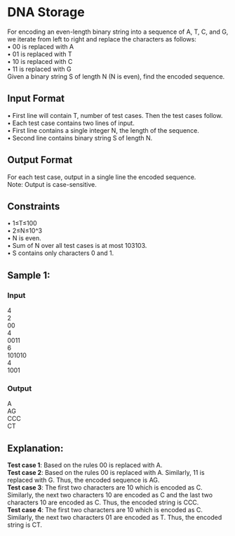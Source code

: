 # DNA Storage
For encoding an even-length binary string into a sequence of A, T, C, and G, we iterate from left to right and replace the characters as follows:  
•	00 is replaced with A  
•	01 is replaced with T  
•	10 is replaced with C  
•	11 is replaced with G  
Given a binary string S of length N (N is even), find the encoded sequence.
## Input Format
•	First line will contain T, number of test cases. Then the test cases follow.  
•	Each test case contains two lines of input.  
•	First line contains a single integer N, the length of the sequence.  
•	Second line contains binary string S of length N.  
## Output Format
For each test case, output in a single line the encoded sequence.  
Note: Output is case-sensitive.
## Constraints
•	1≤T≤100  
•	2≤N≤10^3  
•	N is even.  
•	Sum of N over all test cases is at most 103103.  
•	S contains only characters 0 and 1.  
## Sample 1:
### Input
4  
2  
00  
4  
0011  
6  
101010  
4  
1001  
### Output
A  
AG  
CCC  
CT  
## Explanation:
**Test case 1**: Based on the rules 00 is replaced with A.  
**Test case 2**: Based on the rules 00 is replaced with A. Similarly, 11 is replaced with G. Thus, the encoded sequence is AG.  
**Test case 3**: The first two characters are 10 which is encoded as C. Similarly, the next two characters 10 are encoded as C and the last two characters 10 are encoded as C. Thus, the encoded string is CCC.  
**Test case 4**: The first two characters are 10 which is encoded as C. Similarly, the next two characters 01 are encoded as T. Thus, the encoded string is CT.

